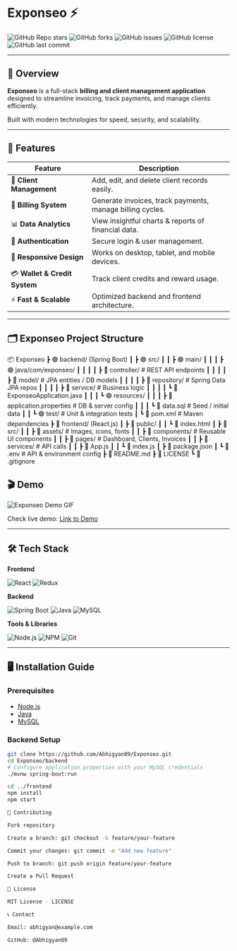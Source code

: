 # Exponseo ⚡

![GitHub Repo stars](https://img.shields.io/github/stars/Abhigyan09/Exponseo?style=social)
![GitHub forks](https://img.shields.io/github/forks/Abhigyan09/Exponseo?style=social)
![GitHub issues](https://img.shields.io/github/issues/Abhigyan09/Exponseo)
![GitHub license](https://img.shields.io/github/license/Abhigyan09/Exponseo)
![GitHub last commit](https://img.shields.io/github/last-commit/Abhigyan09/Exponseo)

---

## 📌 Overview

**Exponseo** is a full-stack **billing and client management application** designed to streamline invoicing, track payments, and manage clients efficiently.  

Built with modern technologies for speed, security, and scalability.

---

## 🚀 Features

| Feature | Description |
|---------|-------------|
| 💼 **Client Management** | Add, edit, and delete client records easily. |
| 🧾 **Billing System** | Generate invoices, track payments, manage billing cycles. |
| 📊 **Data Analytics** | View insightful charts & reports of financial data. |
| 🔐 **Authentication** | Secure login & user management. |
| 📱 **Responsive Design** | Works on desktop, tablet, and mobile devices. |
| 💳 **Wallet & Credit System** | Track client credits and reward usage. |
| ⚡ **Fast & Scalable** | Optimized backend and frontend architecture. |

---

## 🗂️ Exponseo Project Structure

📦 Exponseo
┣ 🟢 backend/ (Spring Boot)
┃ ┣ 🟢 src/
┃ ┃ ┣ 🟢 main/
┃ ┃ ┃ ┣ 🟢 java/com/exponseo/
┃ ┃ ┃ ┃ ┣ 📄 controller/ # REST API endpoints
┃ ┃ ┃ ┃ ┣ 📄 model/ # JPA entities / DB models
┃ ┃ ┃ ┃ ┣ 📄 repository/ # Spring Data JPA repos
┃ ┃ ┃ ┃ ┣ 📄 service/ # Business logic
┃ ┃ ┃ ┃ ┗ 📄 ExponseoApplication.java
┃ ┃ ┃ ┗ 🟢 resources/
┃ ┃ ┃ ┣ 📄 application.properties # DB & server config
┃ ┃ ┃ ┗ 📄 data.sql # Seed / initial data
┃ ┃ ┗ 🟢 test/ # Unit & integration tests
┃ ┗ 📄 pom.xml # Maven dependencies
┣ 🔵 frontend/ (React.js)
┃ ┣ 🔵 public/
┃ ┃ ┗ 📄 index.html
┃ ┣ 🔵 src/
┃ ┃ ┣ 📂 assets/ # Images, icons, fonts
┃ ┃ ┣ 📂 components/ # Reusable UI components
┃ ┃ ┣ 📂 pages/ # Dashboard, Clients, Invoices
┃ ┃ ┣ 📂 services/ # API calls
┃ ┃ ┣ 📄 App.js
┃ ┃ ┗ 📄 index.js
┃ ┣ 📄 package.json
┃ ┗ 📄 .env # API & environment config
┣ 📄 README.md
┣ 📄 LICENSE
┗ 📄 .gitignore

## 🎬 Demo

![Exponseo Demo GIF](https://via.placeholder.com/800x400?text=Exponseo+Demo+GIF)

Check live demo: [Link to Demo](#)

---

## 🛠️ Tech Stack

**Frontend**

![React](https://img.shields.io/badge/React-20232A?style=for-the-badge&logo=react&logoColor=61DAFB)
![Redux](https://img.shields.io/badge/Redux-593D88?style=for-the-badge&logo=redux&logoColor=white)

**Backend**

![Spring Boot](https://img.shields.io/badge/Spring_Boot-6DB33F?style=for-the-badge&logo=spring&logoColor=white)
![Java](https://img.shields.io/badge/Java-007396?style=for-the-badge&logo=java&logoColor=white)
![MySQL](https://img.shields.io/badge/MySQL-4479A1?style=for-the-badge&logo=mysql&logoColor=white)

**Tools & Libraries**

![Node.js](https://img.shields.io/badge/Node.js-339933?style=for-the-badge&logo=nodedotjs&logoColor=white)
![NPM](https://img.shields.io/badge/NPM-CB3837?style=for-the-badge&logo=npm&logoColor=white)
![Git](https://img.shields.io/badge/Git-F05032?style=for-the-badge&logo=git&logoColor=white)

---

## 🖥️ Installation Guide

### Prerequisites

- [Node.js](https://nodejs.org/)
- [Java](https://www.java.com/en/)
- [MySQL](https://www.mysql.com/)

### Backend Setup

```bash
git clone https://github.com/Abhigyan09/Exponseo.git
cd Exponseo/backend
# Configure application.properties with your MySQL credentials
./mvnw spring-boot:run

cd ../frontend
npm install
npm start

🤝 Contributing

Fork repository

Create a branch: git checkout -b feature/your-feature

Commit your changes: git commit -m "Add new feature"

Push to branch: git push origin feature/your-feature

Create a Pull Request

📄 License

MIT License - LICENSE

📞 Contact

Email: abhigyan@example.com

GitHub: @Abhigyan09
